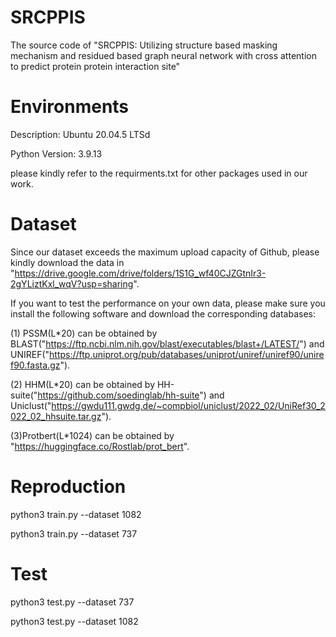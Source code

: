# SRCPPIS
The source code of "SRCPPIS: Utilizing structure based masking
mechanism and residued based graph neural network
with cross attention to predict protein protein
interaction site"
# Environments
Description:	Ubuntu 20.04.5 LTSd

Python Version:  3.9.13

please kindly refer to the requirments.txt for other packages used in our work.



# Dataset
Since our dataset exceeds the maximum upload capacity of Github, please kindly download the data in "https://drive.google.com/drive/folders/1S1G_wf40CJZGtnIr3-2gYLiztKxl_wqV?usp=sharing".




If you want to test the performance on your own data, please make sure you install the following software and download the corresponding databases:

(1) PSSM(L*20) can be obtained by BLAST("https://ftp.ncbi.nlm.nih.gov/blast/executables/blast+/LATEST/") and UNIREF("https://ftp.uniprot.org/pub/databases/uniprot/uniref/uniref90/uniref90.fasta.gz").

(2) HHM(L*20) can be obtained by HH-suite("https://github.com/soedinglab/hh-suite") and Uniclust("https://gwdu111.gwdg.de/~compbiol/uniclust/2022_02/UniRef30_2022_02_hhsuite.tar.gz").

(3)Protbert(L*1024) can be obtained by "https://huggingface.co/Rostlab/prot_bert".

# Reproduction
python3 train.py --dataset 1082

python3 train.py --dataset 737
# Test
python3 test.py --dataset 737

python3 test.py --dataset 1082




